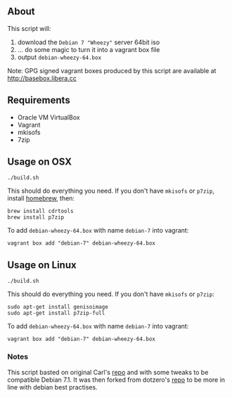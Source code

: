 ## About

This script will:

 1. download the `Debian 7 "Wheezy"` server 64bit iso
 2. ... do some magic to turn it into a vagrant box file
 3. output `debian-wheezy-64.box`
 
Note:
GPG signed vagrant boxes produced by this script are available at http://basebox.libera.cc
 

## Requirements

 * Oracle VM VirtualBox
 * Vagrant
 * mkisofs
 * 7zip

## Usage on OSX

    ./build.sh

This should do everything you need. If you don't have `mkisofs` or `p7zip`, install [homebrew](http://mxcl.github.com/homebrew/), then:

    brew install cdrtools
    brew install p7zip

To add `debian-wheezy-64.box` with name `debian-7` into vagrant:

    vagrant box add "debian-7" debian-wheezy-64.box

## Usage on Linux

    ./build.sh

This should do everything you need. If you don't have `mkisofs` or `p7zip`:

    sudo apt-get install genisoimage
    sudo apt-get install p7zip-full

To add `debian-wheezy-64.box` with name `debian-7` into vagrant:

    vagrant box add "debian-7" debian-wheezy-64.box

### Notes

This script basted on original Carl's [repo](https://github.com/cal/vagrant-ubuntu-precise-64) and with some tweaks to be compatible Debian 7.1.
It was then forked from dotzero's [repo](https://github.com/dotzero/vagrant-debian-wheezy-64) to be more in line with debian best practises.
